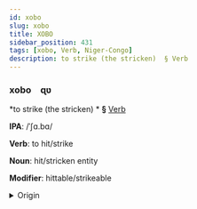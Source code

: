 ```yaml
---
id: xobo
slug: xobo
title: XOBO
sidebar_position: 431
tags: [xobo, Verb, Niger-Congo]
description: to strike (the stricken)  § Verb
---
```


### xobo&emsp;<span kind="abugida">ɋʋ</span>

*to strike (the stricken) * **§** [Verb](../../tags/Verb)

**IPA**: /ˈʃɑ.bɑ/

**Verb**: to hit/strike

**Noun**: hit/stricken entity

**Modifier**: hittable/strikeable

<details>
    <summary>Origin</summary>
    Sesotho shapa /ʃa.pa/<br/>
    <em>Niger-Congo Language Family</em>
</details>